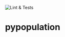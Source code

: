 ![Lint & Tests](https://github.com/kwzrd/pypopulation/workflows/Lint%20&%20Tests/badge.svg)

# pypopulation
